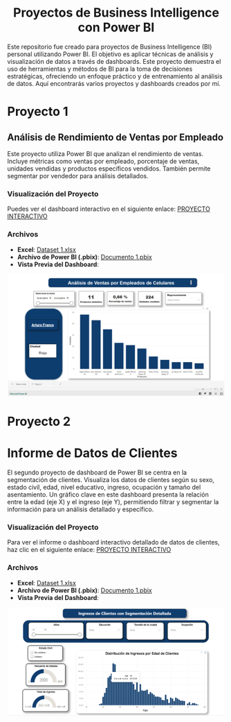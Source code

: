 <div align="center">
 
# Proyectos de Business Intelligence con Power BI

</div>
 
Este repositorio fue creado para proyectos de Business Intelligence (BI) personal utilizando Power BI. El objetivo es aplicar técnicas de análisis y visualización de datos a través de dashboards. Este proyecto demuestra el uso de herramientas y métodos de BI para la toma de decisiones estratégicas, ofreciendo un enfoque práctico y de entrenamiento al análisis de datos. Aquí encontrarás varios proyectos y dashboards creados por mí.

# Proyecto 1 
## Análisis de Rendimiento de Ventas por Empleado
Este proyecto utiliza Power BI que analizan el rendimiento de ventas. Incluye métricas como ventas por empleado, porcentaje de ventas, unidades vendidas y productos específicos vendidos. También permite segmentar por vendedor para análisis detallados.

### Visualización del Proyecto
Puedes ver el dashboard interactivo en el siguiente enlace: [PROYECTO INTERACTIVO](https://app.powerbi.com/view?r=eyJrIjoiYWFkYjBhOWYtZjRjMy00ZTdiLWExMWItOTM5N2Q5OWZhNTIyIiwidCI6IjBmNzg1NDlkLTNlZWMtNDNhZi1iNTZhLTZmN2IwNDJkNmM5YSIsImMiOjR9)

### Archivos 
- **Excel**: [Dataset 1.xlsx](https://github.com/edinvalle/PortafolioPowerBI/blob/main/Dataset%201.xlsx)
- **Archivo de Power BI (.pbix)**: [Documento 1.pbix](https://github.com/edinvalle/PortafolioPowerBI/blob/main/Documento%201.pbix)
- **Vista Previa del Dashboard**:
<div align="center">
  <img src="https://github.com/edinvalle/PortafolioPowerBI/blob/main/Imagen%201.png" alt="Texto alternativo" width="500">
</div>

# Proyecto 2
# Informe de Datos de Clientes
El segundo proyecto de dashboard de Power BI se centra en la segmentación de clientes. Visualiza los datos de clientes según su sexo, estado civil, edad, nivel educativo, ingreso, ocupación y tamaño del asentamiento. Un gráfico clave en este dashboard presenta la relación entre la edad (eje X) y el ingreso (eje Y), permitiendo filtrar y segmentar la información para un análisis detallado y específico.

### Visualización del Proyecto
Para ver el informe o dashboard interactivo detallado de datos de clientes, haz clic en el siguiente enlace: [PROYECTO INTERACTIVO](https://app.powerbi.com/view?r=eyJrIjoiMGFjNmY4ODMtYzM5MS00MDI5LWJhMjAtNmQzZTBmMzRmYTUzIiwidCI6IjBmNzg1NDlkLTNlZWMtNDNhZi1iNTZhLTZmN2IwNDJkNmM5YSIsImMiOjR9)

### Archivos 
- **Excel**: [Dataset 1.xlsx](https://github.com/edinvalle/PortafolioPowerBI/blob/main/Dataset%202.xlsx)
- **Archivo de Power BI (.pbix)**: [Documento 1.pbix](https://github.com/edinvalle/PortafolioPowerBI/blob/main/Documento%202.pbix)
- **Vista Previa del Dashboard**:
<div align="center">
  <img src="https://github.com/edinvalle/PortafolioPowerBI/blob/main/Imagen%202.png" alt="Texto alternativo" width="500">
</div>







